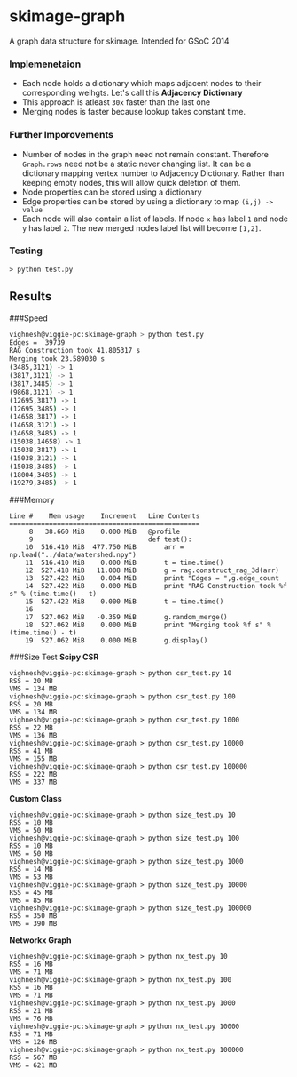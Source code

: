 skimage-graph
=============

A graph data structure for skimage. Intended for GSoC 2014

### Implemenetaion

* Each node holds a dictionary which maps adjacent nodes to their corresponding weihgts. Let's call this **Adjacency Dictionary**
* This approach is atleast `30x` faster than the last one
* Merging nodes is faster because lookup takes constant time.

### Further Imporovements
* Number of nodes in the graph need not remain constant. Therefore `Graph.rows` need not be a static never changing list. It can be a dictionary mapping vertex number to Adjacency Dictionary. Rather than keeping empty nodes, this will allow quick deletion of them.
* Node properties can be stored using a dictionary
* Edge properties can be stored by using a dictionary to map `(i,j) -> value`
* Each node will also contain a list of labels. If node `x` has label `1` and node `y` has label `2`. The new merged nodes label list will become `[1,2]`.


### Testing
```shell
> python test.py
```



## Results
###Speed

```bash
vighnesh@viggie-pc:skimage-graph > python test.py 
Edges =  39739
RAG Construction took 41.805317 s
Merging took 23.589030 s
(3485,3121) -> 1
(3817,3121) -> 1
(3817,3485) -> 1
(9868,3121) -> 1
(12695,3817) -> 1
(12695,3485) -> 1
(14658,3817) -> 1
(14658,3121) -> 1
(14658,3485) -> 1
(15038,14658) -> 1
(15038,3817) -> 1
(15038,3121) -> 1
(15038,3485) -> 1
(18004,3485) -> 1
(19279,3485) -> 1
```

###Memory 
```
Line #    Mem usage    Increment   Line Contents
================================================
     8   38.660 MiB    0.000 MiB   @profile
     9                             def test():
    10  516.410 MiB  477.750 MiB       arr = np.load("../data/watershed.npy")
    11  516.410 MiB    0.000 MiB       t = time.time()
    12  527.418 MiB   11.008 MiB       g = rag.construct_rag_3d(arr)
    13  527.422 MiB    0.004 MiB       print "Edges = ",g.edge_count
    14  527.422 MiB    0.000 MiB       print "RAG Construction took %f s" % (time.time() - t)
    15  527.422 MiB    0.000 MiB       t = time.time()
    16                                 
    17  527.062 MiB   -0.359 MiB       g.random_merge()
    18  527.062 MiB    0.000 MiB       print "Merging took %f s" % (time.time() - t)
    19  527.062 MiB    0.000 MiB       g.display()
```

###Size Test
**Scipy CSR**
```
vighnesh@viggie-pc:skimage-graph > python csr_test.py 10
RSS = 20 MB
VMS = 134 MB
vighnesh@viggie-pc:skimage-graph > python csr_test.py 100
RSS = 20 MB
VMS = 134 MB
vighnesh@viggie-pc:skimage-graph > python csr_test.py 1000
RSS = 22 MB
VMS = 136 MB
vighnesh@viggie-pc:skimage-graph > python csr_test.py 10000
RSS = 41 MB
VMS = 155 MB
vighnesh@viggie-pc:skimage-graph > python csr_test.py 100000
RSS = 222 MB
VMS = 337 MB
```


**Custom Class**
```
vighnesh@viggie-pc:skimage-graph > python size_test.py 10
RSS = 10 MB
VMS = 50 MB
vighnesh@viggie-pc:skimage-graph > python size_test.py 100
RSS = 10 MB
VMS = 50 MB
vighnesh@viggie-pc:skimage-graph > python size_test.py 1000
RSS = 14 MB
VMS = 53 MB
vighnesh@viggie-pc:skimage-graph > python size_test.py 10000
RSS = 45 MB
VMS = 85 MB
vighnesh@viggie-pc:skimage-graph > python size_test.py 100000
RSS = 350 MB
VMS = 390 MB

```

**Networkx Graph**
```
vighnesh@viggie-pc:skimage-graph > python nx_test.py 10
RSS = 16 MB
VMS = 71 MB
vighnesh@viggie-pc:skimage-graph > python nx_test.py 100
RSS = 16 MB
VMS = 71 MB
vighnesh@viggie-pc:skimage-graph > python nx_test.py 1000
RSS = 21 MB
VMS = 76 MB
vighnesh@viggie-pc:skimage-graph > python nx_test.py 10000
RSS = 71 MB
VMS = 126 MB
vighnesh@viggie-pc:skimage-graph > python nx_test.py 100000
RSS = 567 MB
VMS = 621 MB
```

